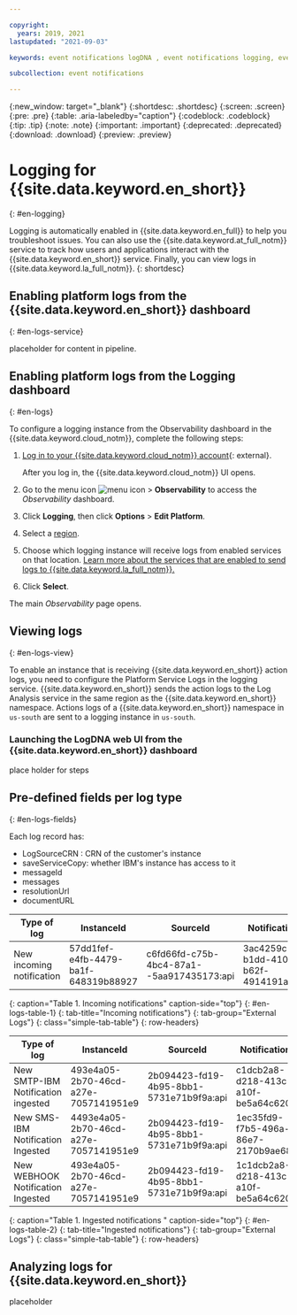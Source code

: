 ```yaml
---

copyright:
  years: 2019, 2021
lastupdated: "2021-09-03"

keywords: event notifications logDNA , event notifications logging, event notifications external logs

subcollection: event notifications

---
```


{:new_window: target="_blank"}
{:shortdesc: .shortdesc}
{:screen: .screen}
{:pre: .pre}
{:table: .aria-labeledby="caption"}
{:codeblock: .codeblock}
{:tip: .tip}
{:note: .note}
{:important: .important}
{:deprecated: .deprecated}
{:download: .download}
{:preview: .preview}

# Logging for {{site.data.keyword.en_short}}
{: #en-logging}

Logging is automatically enabled in {{site.data.keyword.en_full}} to help you troubleshoot issues. You can also use the {{site.data.keyword.at_full_notm}} service to track how users and applications interact with the {{site.data.keyword.en_short}} service. Finally, you can view logs in {{site.data.keyword.la_full_notm}}.
{: shortdesc}

## Enabling platform logs from the {{site.data.keyword.en_short}} dashboard
{: #en-logs-service}

placeholder for content in pipeline.

## Enabling platform logs from the Logging dashboard
{: #en-logs}

To configure a logging instance from the Observability dashboard in the {{site.data.keyword.cloud_notm}}, complete the following steps:

1. [Log in to your {{site.data.keyword.cloud_notm}} account](https://cloud.ibm.com/login){: external}.

	After you log in, the {{site.data.keyword.cloud_notm}} UI opens.

2. Go to the menu icon ![menu icon](../../icons/icon_hamburger.svg) &gt; **Observability** to access the *Observability* dashboard.

3. Click **Logging**, then click **Options** > **Edit Platform**.

4. Select a [region](/docs/log-analysis?topic=log-analysis-regions).

5. Choose which logging instance will receive logs from enabled services on that location. [Learn more about the services that are enabled to send logs to {{site.data.keyword.la_full_notm}}.](/docs/log-analysis?topic=log-analysis-cloud_services)

6. Click **Select**.

The main *Observability* page opens.

## Viewing logs
{: #en-logs-view}

To enable an instance that is receiving {{site.data.keyword.en_short}} action logs, you need to configure the Platform Service Logs in the logging service.
{{site.data.keyword.en_short}} sends the action logs to the Log Analysis service in the same region as the {{site.data.keyword.en_short}} namespace. Actions logs of a {{site.data.keyword.en_short}} namespace in `us-south` are sent to a logging instance in `us-south`.


### Launching the LogDNA web UI from the {{site.data.keyword.en_short}} dashboard

place holder for steps

## Pre-defined fields per log type
{: #en-logs-fields}

Each log record has:
- LogSourceCRN : CRN of the customer's instance
- saveServiceCopy: whether IBM's instance has access to it
- messageId
- messages
- resolutionUrl
- documentURL


| Type of log     | InstanceId  | SourceId | NotificationId |
|-----------------|-------------|----------|----------------|
| New incoming notification| 57dd1fef-e4fb-4479-ba1f-648319b88927| c6fd66fd-c75b-4bc4-87a1--5aa917435173:api| 3ac4259c-b1dd-4101-b62f-4914191a7194 |                                 
{: caption="Table 1. Incoming notifications" caption-side="top"}
{: #en-logs-table-1}
{: tab-title="Incoming notifications"}
{: tab-group="External Logs"}
{: class="simple-tab-table"}
{: row-headers}

| Type of log     | InstanceId | SourceId | NotificationId |
|-----------------|------------|----------|----------------|
| New SMTP-IBM Notification ingested | 493e4a05-2b70-46cd-a27e-7057141951e9|2b094423-fd19-4b95-8bb1-5731e71b9f9a:api| c1dcb2a8-d218-413c-a10f-be5a64c620f4|
| New SMS-IBM Notification Ingested| 4493e4a05-2b70-46cd-a27e-7057141951e9| 2b094423-fd19-4b95-8bb1-5731e71b9f9a:api|1ec35fd9-f7b5-496a-86e7-2170b9ae68b4|
| New WEBHOOK Notification Ingested|493e4a05-2b70-46cd-a27e-7057141951e9 | 2b094423-fd19-4b95-8bb1-5731e71b9f9a:api|1c1dcb2a8-d218-413c-a10f-be5a64c620f4|                             
{: caption="Table 1. Ingested notifications " caption-side="top"}
{: #en-logs-table-2}
{: tab-title="Ingested notifications"}
{: tab-group="External Logs"}
{: class="simple-tab-table"}
{: row-headers}

## Analyzing logs for {{site.data.keyword.en_short}}

placeholder
